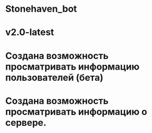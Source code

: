 # Stonehaven_bot

# v2.0-latest
# Создана возможность просматривать информацию пользователей (бета)
# Создана возможность просматривать информацию о сервере.